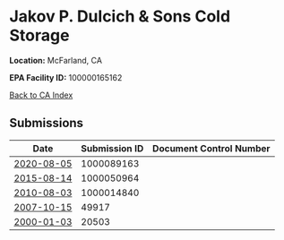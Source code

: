 # Jakov P. Dulcich & Sons Cold Storage

**Location:** McFarland, CA

**EPA Facility ID:** 100000165162

[Back to CA Index](../../index.md)

## Submissions

| Date | Submission ID | Document Control Number |
|------|--------------|-------------------------|
| [2020-08-05](submissions/1000089163.md) | 1000089163 |  |
| [2015-08-14](submissions/1000050964.md) | 1000050964 |  |
| [2010-08-03](submissions/1000014840.md) | 1000014840 |  |
| [2007-10-15](submissions/49917.md) | 49917 |  |
| [2000-01-03](submissions/20503.md) | 20503 |  |
